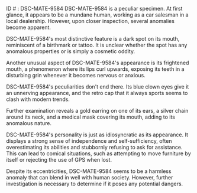ID # : DSC-MATE-9584
DSC-MATE-9584 is a peculiar specimen. At first glance, it appears to be a mundane human, working as a car salesman in a local dealership. However, upon closer inspection, several anomalies become apparent.

DSC-MATE-9584's most distinctive feature is a dark spot on its mouth, reminiscent of a birthmark or tattoo. It is unclear whether the spot has any anomalous properties or is simply a cosmetic oddity.

Another unusual aspect of DSC-MATE-9584's appearance is its frightened mouth, a phenomenon where its lips curl upwards, exposing its teeth in a disturbing grin whenever it becomes nervous or anxious.

DSC-MATE-9584's peculiarities don't end there. Its blue clown eyes give it an unnerving appearance, and the retro cap that it always sports seems to clash with modern trends.

Further examination reveals a gold earring on one of its ears, a silver chain around its neck, and a medical mask covering its mouth, adding to its anomalous nature.

DSC-MATE-9584's personality is just as idiosyncratic as its appearance. It displays a strong sense of independence and self-sufficiency, often overestimating its abilities and stubbornly refusing to ask for assistance. This can lead to comical situations, such as attempting to move furniture by itself or rejecting the use of GPS when lost.

Despite its eccentricities, DSC-MATE-9584 seems to be a harmless anomaly that can blend in well with human society. However, further investigation is necessary to determine if it poses any potential dangers.